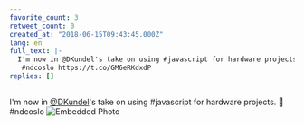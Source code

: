 ```yaml
---
favorite_count: 3
retweet_count: 0
created_at: "2018-06-15T09:43:45.000Z"
lang: en
full_text: |-
  I'm now in @DKundel's take on using #javascript for hardware projects. 💪
   #ndcoslo https://t.co/GM6eRKdxdP
replies: []
---
```


I'm now in [@DKundel](https://twitter.com/DKundel)'s take on using #javascript
for hardware projects. 💪 #ndcoslo
![Embedded Photo](https://twitter-media-coderbyheart.s3.eu-north-1.amazonaws.com/1007559276699799552-DfuRzEYX0AACLn9.jpg)
